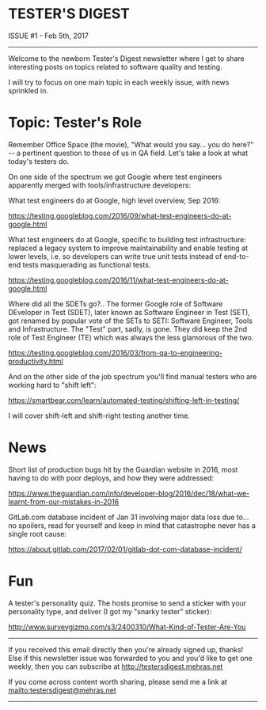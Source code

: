 TESTER'S DIGEST
===============
ISSUE #1 - Feb 5th, 2017

---

Welcome to the newborn Tester's Digest newsletter where I get to share
interesting posts on topics related to software quality and testing.

I will try to focus on one main topic in each weekly issue,
with news sprinkled in.

Topic: Tester's Role
====================

Remember Office Space (the movie), "What would you say... you do here?" --
a pertinent question to those of us in QA field. Let's take a look at what
today's testers do.

On one side of the spectrum we got Google where test engineers apparently
merged with tools/infrastructure developers:

What test engineers do at Google, high level overview, Sep 2016:

<https://testing.googleblog.com/2016/09/what-test-engineers-do-at-google.html>

What test engineers do at Google, specific to building test infrastructure: replaced a legacy system to improve maintainability and enable testing at lower levels, i.e. so developers can write true unit tests instead of end-to-end tests masquerading as functional tests.

<https://testing.googleblog.com/2016/11/what-test-engineers-do-at-google.html>

Where did all the SDETs go?.. The former Google role of Software DEveloper in Test (SDET), later known as Software Engineer in Test (SET), got renamed by popular vote of the SETs to SETI: Software Engineer, Tools and Infrastructure. The "Test" part, sadly, is gone. They did keep the 2nd role of Test Engineer (TE) which was always the less glamorous of the two.

<https://testing.googleblog.com/2016/03/from-qa-to-engineering-productivity.html>

And on the other side of the job spectrum you'll find manual testers who are
working hard to "shift left":

<https://smartbear.com/learn/automated-testing/shifting-left-in-testing/>

I will cover shift-left and shift-right testing another time.

News
====

Short list of production bugs hit by the Guardian website in 2016, most having to do with poor deploys, and how they were addressed:

<https://www.theguardian.com/info/developer-blog/2016/dec/18/what-we-learnt-from-our-mistakes-in-2016>

GitLab.com database incident of Jan 31 involving major data loss due to... no spoilers, read for yourself and keep in mind that catastrophe never has a single root cause:

<https://about.gitlab.com/2017/02/01/gitlab-dot-com-database-incident/>

Fun
===

A tester's personality quiz. The hosts promise to send a sticker with your personality type, and deliver (I got my "snarky tester" sticker):

<http://www.surveygizmo.com/s3/2400310/What-Kind-of-Tester-Are-You>

---

If you received this email directly then you're already signed up, thanks! Else
if this newsletter issue was forwarded to you and you'd like to get one weekly,
then you can subscribe at <http://testersdigest.mehras.net>

If you come across content worth sharing, please send me a link at
<mailto:testersdigest@mehras.net>

---
